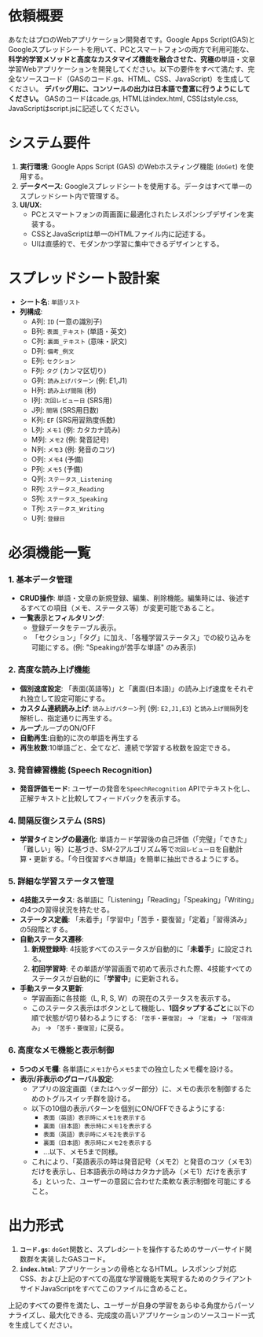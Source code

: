 # 依頼概要
あなたはプロのWebアプリケーション開発者です。Google Apps Script(GAS)とGoogleスプレッドシートを用いて、PCとスマートフォンの両方で利用可能な、**科学的学習メソッドと高度なカスタマイズ機能を融合させた、究極の**単語・文章学習Webアプリケーションを開発してください。以下の要件をすべて満たす、完全なソースコード（GASのコード.gs、HTML、CSS、JavaScript）を生成してください。
**デバッグ用に、コンソールの出力は日本語で豊富に行うようにしてください。**
GASのコードはcade.gs, HTMLはindex.html, CSSはstyle.css, JavaScriptはscript.jsに記述してください。

# システム要件
1.  **実行環境**: Google Apps Script (GAS) のWebホスティング機能 (`doGet`) を使用する。
2.  **データベース**: Googleスプレッドシートを使用する。データはすべて単一のスプレッドシート内で管理する。
3.  **UI/UX**:
    *   PCとスマートフォンの両画面に最適化されたレスポンシブデザインを実装する。
    *   CSSとJavaScriptは単一のHTMLファイル内に記述する。
    *   UIは直感的で、モダンかつ学習に集中できるデザインとする。

# スプレッドシート設計案
*   **シート名**: `単語リスト`
*   **列構成**:
    *   A列: `ID` (一意の識別子)
    *   B列: `表面_テキスト` (単語・英文)
    *   C列: `裏面_テキスト` (意味・訳文)
    *   D列: `備考_例文`
    *   E列: `セクション`
    *   F列: `タグ` (カンマ区切り)
    *   G列: `読み上げパターン` (例: E1,J1)
    *   H列: `読み上げ間隔` (秒)
    *   I列: `次回レビュー日` (SRS用)
    *   J列: `間隔` (SRS用日数)
    *   K列: `EF` (SRS用習熟度係数)
    *   L列: `メモ1` (例: カタカナ読み)
    *   M列: `メモ2` (例: 発音記号)
    *   N列: `メモ3` (例: 発音のコツ)
    *   O列: `メモ4` (予備)
    *   P列: `メモ5` (予備)
    *   Q列: `ステータス_Listening`
    *   R列: `ステータス_Reading`
    *   S列: `ステータス_Speaking`
    *   T列: `ステータス_Writing`
    *   U列: `登録日`

# 必須機能一覧

### 1. 基本データ管理
*   **CRUD操作**: 単語・文章の新規登録、編集、削除機能。編集時には、後述するすべての項目（メモ、ステータス等）が変更可能であること。
*   **一覧表示とフィルタリング**:
    *   登録データをテーブル表示。
    *   「セクション」「タグ」に加え、「各種学習ステータス」での絞り込みを可能にする。(例: "Speakingが苦手な単語" のみ表示)

### 2. 高度な読み上げ機能
*   **個別速度設定**: 「表面(英語等)」と「裏面(日本語)」の読み上げ速度をそれぞれ独立して設定可能にする。
*   **カスタム連続読み上げ**: `読み上げパターン`列 (例: `E2,J1,E3`) と`読み上げ間隔`列を解析し、指定通りに再生する。
*   **ループ**:ループのON/OFF
*   **自動再生**:自動的に次の単語を再生する
*   **再生枚数**:10単語ごと、全てなど、連続で学習する枚数を設定できる。

### 3. 発音練習機能 (Speech Recognition)
*   **発音評価モード**: ユーザーの発音を`SpeechRecognition` APIでテキスト化し、正解テキストと比較してフィードバックを表示する。

### 4. 間隔反復システム (SRS)
*   **学習タイミングの最適化**: 単語カード学習後の自己評価（「完璧」「できた」「難しい」等）に基づき、SM-2アルゴリズム等で`次回レビュー日`を自動計算・更新する。「今日復習すべき単語」を簡単に抽出できるようにする。

### 5. 詳細な学習ステータス管理
*   **4技能ステータス**: 各単語に「Listening」「Reading」「Speaking」「Writing」の4つの習得状況を持たせる。
*   **ステータス定義**: 「未着手」「学習中」「苦手・要復習」「定着」「習得済み」の5段階とする。
*   **自動ステータス遷移**:
    1.  **新規登録時**: 4技能すべてのステータスが自動的に「**未着手**」に設定される。
    2.  **初回学習時**: その単語が学習画面で初めて表示された際、4技能すべてのステータスが自動的に「**学習中**」に更新される。
*   **手動ステータス更新**:
    *   学習画面に各技能（L, R, S, W）の現在のステータスを表示する。
    *   このステータス表示はボタンとして機能し、**1回タップするごと**に以下の順で状態が切り替わるようにする:
        `「苦手・要復習」` → `「定着」` → `「習得済み」` → `「苦手・要復習」`に戻る。

### 6. 高度なメモ機能と表示制御
*   **5つのメモ欄**: 各単語に`メモ1`から`メモ5`までの独立したメモ欄を設ける。
*   **表示/非表示のグローバル設定**:
    *   アプリの設定画面（またはヘッダー部分）に、メモの表示を制御するためのトグルスイッチ群を設ける。
    *   以下の10個の表示パターンを個別にON/OFFできるようにする:
        *   `表面（英語）表示時にメモ1を表示する`
        *   `裏面（日本語）表示時にメモ1を表示する`
        *   `表面（英語）表示時にメモ2を表示する`
        *   `裏面（日本語）表示時にメモ2を表示する`
        *   ...以下、メモ5まで同様。
    *   これにより、「英語表示の時は発音記号（メモ2）と発音のコツ（メモ3）だけを表示し、日本語表示の時はカタカナ読み（メモ1）だけを表示する」といった、ユーザーの意図に合わせた柔軟な表示制御を可能にすること。

# 出力形式
1.  **`コード.gs`**: `doGet`関数と、スプレdシートを操作するためのサーバーサイド関数群を実装したGASコード。
2.  **`index.html`**: アプリケーションの骨格となるHTML。レスポンシブ対応CSS、および上記のすべての高度な学習機能を実現するためのクライアントサイドJavaScriptをすべてこのファイルに含めること。

上記のすべての要件を満たし、ユーザーが自身の学習をあらゆる角度からパーソナライズし、最大化できる、完成度の高いアプリケーションのソースコード一式を生成してください。
